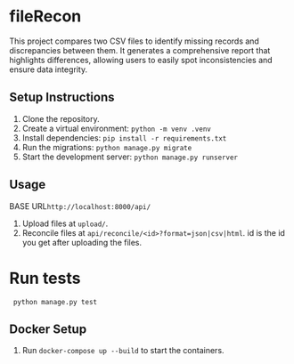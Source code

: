 # fileRecon

This project compares two CSV files to identify missing records and discrepancies between them. It generates a comprehensive report that highlights differences, allowing users to easily spot inconsistencies and ensure data integrity.

## Setup Instructions

1. Clone the repository.
2. Create a virtual environment: `python -m venv .venv`
3. Install dependencies: `pip install -r requirements.txt`
4. Run the migrations: `python manage.py migrate`
5. Start the development server: `python manage.py runserver`

## Usage

BASE URL`http://localhost:8000/api/`

1. Upload files at `upload/`.
2. Reconcile files at `api/reconcile/<id>?format=json|csv|html`. id is the id you get after uploading the files.

# Run tests

` python manage.py test`

## Docker Setup

1. Run `docker-compose up --build` to start the containers.
